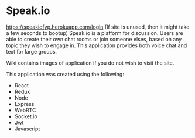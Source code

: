# Speak.io
https://speakiofyp.herokuapp.com/login (If site is unused, then it might take a few seconds to bootup)
Speak.io is a platform for discussion. Users are able to create their own chat rooms or join someone elses, based 
on any topic they wish to engage in. This application provides both voice chat and text for large groups.

Wiki contains images of application if you do not wish to visit the site.

This application was created using the following:
 - React
 - Redux
 - Node
 - Express
 - WebRTC
 - Socket.io
 - Jwt
 - Javascript

